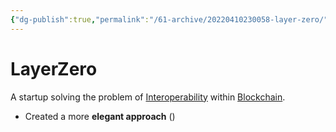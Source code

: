 ```yaml
---
{"dg-publish":true,"permalink":"/61-archive/20220410230058-layer-zero/","dgHomeLink":true,"dgPassFrontmatter":false}
---
```



# LayerZero

A startup solving the problem of [Interoperability](20220404113344%20Blockchain%20Interoperability.md) within [Blockchain](20220327115103%20Blockchain.md).

- Created a more **elegant approach** ()
